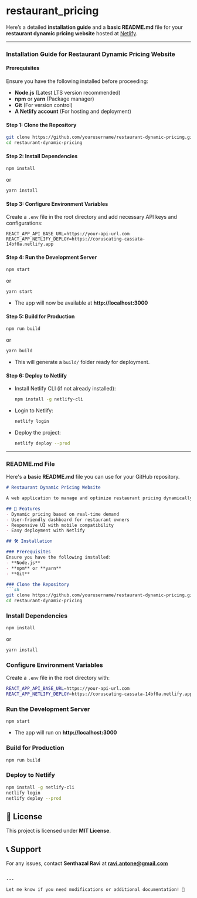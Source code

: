 # restaurant_pricing

Here’s a detailed **installation guide** and a **basic README.md** file for your **restaurant dynamic pricing website** hosted at [Netlify](https://coruscating-cassata-14bf0a.netlify.app).  

---

### **Installation Guide for Restaurant Dynamic Pricing Website**  

#### **Prerequisites**  
Ensure you have the following installed before proceeding:  
- **Node.js** (Latest LTS version recommended)  
- **npm** or **yarn** (Package manager)  
- **Git** (For version control)  
- **A Netlify account** (For hosting and deployment)  

#### **Step 1: Clone the Repository**  
```sh
git clone https://github.com/yourusername/restaurant-dynamic-pricing.git
cd restaurant-dynamic-pricing
```

#### **Step 2: Install Dependencies**  
```sh
npm install
```
or  
```sh
yarn install
```

#### **Step 3: Configure Environment Variables**  
Create a `.env` file in the root directory and add necessary API keys and configurations:  
```env
REACT_APP_API_BASE_URL=https://your-api-url.com
REACT_APP_NETLIFY_DEPLOY=https://coruscating-cassata-14bf0a.netlify.app
```

#### **Step 4: Run the Development Server**  
```sh
npm start
```
or  
```sh
yarn start
```
- The app will now be available at **http://localhost:3000**  

#### **Step 5: Build for Production**  
```sh
npm run build
```
or  
```sh
yarn build
```
- This will generate a `build/` folder ready for deployment.

#### **Step 6: Deploy to Netlify**  
- Install Netlify CLI (if not already installed):  
  ```sh
  npm install -g netlify-cli
  ```
- Login to Netlify:  
  ```sh
  netlify login
  ```
- Deploy the project:  
  ```sh
  netlify deploy --prod
  ```

---

### **README.md File**
Here's a **basic README.md** file you can use for your GitHub repository.

```md
# Restaurant Dynamic Pricing Website  

A web application to manage and optimize restaurant pricing dynamically based on demand, time, and other factors.  

## 🚀 Features
- Dynamic pricing based on real-time demand  
- User-friendly dashboard for restaurant owners  
- Responsive UI with mobile compatibility  
- Easy deployment with Netlify  

## 🛠 Installation  

### Prerequisites  
Ensure you have the following installed:  
- **Node.js**  
- **npm** or **yarn**  
- **Git**  

### Clone the Repository  
```sh
git clone https://github.com/yourusername/restaurant-dynamic-pricing.git
cd restaurant-dynamic-pricing
```

### Install Dependencies  
```sh
npm install
```
or  
```sh
yarn install
```

### Configure Environment Variables  
Create a `.env` file in the root directory with:  
```sh
REACT_APP_API_BASE_URL=https://your-api-url.com
REACT_APP_NETLIFY_DEPLOY=https://coruscating-cassata-14bf0a.netlify.app
```

### Run the Development Server  
```sh
npm start
```
- The app will run on **http://localhost:3000**  

### Build for Production  
```sh
npm run build
```

### Deploy to Netlify  
```sh
npm install -g netlify-cli
netlify login
netlify deploy --prod
```

## 🎯 License  
This project is licensed under **MIT License**.  

## 📞 Support  
For any issues, contact **Senthazal Ravi** at **ravi.antone@gmail.com**  
```

---

Let me know if you need modifications or additional documentation! 🚀
